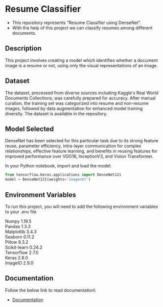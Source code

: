 
# Resume Classifier

* This repository represents "Resume Classifier using DenseNet".
* With the help of this project we can classify resumes among different documents. 

## Description

This project involves creating a model which identifies whether a document image is a resume or not, using only the visual representations of an image.

## Dataset

The dataset, processed from diverse sources including Kaggle's Real World Documents Collections, was carefully prepared for accuracy. After manual curation, the training set was categorized into resume and non-resume images, followed by data augmentation for enhanced model training diversity. The dataset is available in the repository.


## Model Selected
DenseNet has been selected for this particular task due to its strong feature reuse, parameter efficiency, intra-layer communication for complex relationships, effective feature learning, and benefits in reusing features for improved performance over VGG16, InceptionV3, and Vision Transformer.

In your Python notebook, import and load the model:

```python
from tensorflow.keras.applications import DenseNet121
model = DenseNet121(weights='imagenet')
```


## Environment Variables

To run this project, you will need to add the following environment variables to your .env file

Numpy  1.19.5\
Pandas 1.3.3\
Matplotlib 3.4.3\
Seaborn 0.11.2\
Pillow 8.3.2\
Scikit-learn 0.24.2\
Tensorflow 2.7.0\
Keras 2.8.0\
ImageIO 2.9.0





## Documentation

Follow the below link to read documentation\
* [Documentation](https://docs.google.com/document/d/1tl5WYWkwprbBwB5JMcyYXasWcSQm7cWlb5-y5ccPt0k/edit?usp=sharing)

